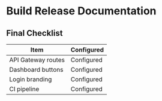 # Build Release Documentation

## Final Checklist

| Item | Configured |
|------|-----------|
| API Gateway routes | Configured |
| Dashboard buttons | Configured |
| Login branding | Configured |
| CI pipeline | Configured |
